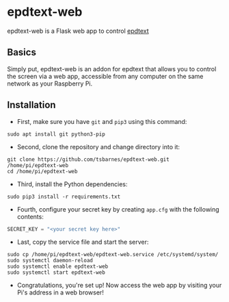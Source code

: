 # epdtext-web

epdtext-web is a Flask web app to control [epdtext](https://github.com/tsbarnes/epdtext)

## Basics

Simply put, epdtext-web is an addon for epdtext that allows you to control the screen via a web app, accessible
from any computer on the same network as your Raspberry Pi.

## Installation

* First, make sure you have `git` and `pip3` using this command:

```shell
sudo apt install git python3-pip
```

* Second, clone the repository and change directory into it:

```shell
git clone https://github.com/tsbarnes/epdtext-web.git /home/pi/epdtext-web
cd /home/pi/epdtext-web
```

* Third, install the Python dependencies:

```shell
sudo pip3 install -r requirements.txt
```

* Fourth, configure your secret key by creating `app.cfg` with the following contents:

```python
SECRET_KEY = "<your secret key here>"
```

* Last, copy the service file and start the server:

```shell
sudo cp /home/pi/epdtext-web/epdtext-web.service /etc/systemd/system/
sudo systemctl daemon-reload
sudo systemctl enable epdtext-web
sudo systemctl start epdtext-web
```

* Congratulations, you're set up! Now access the web app by visiting your Pi's address in a web browser!

